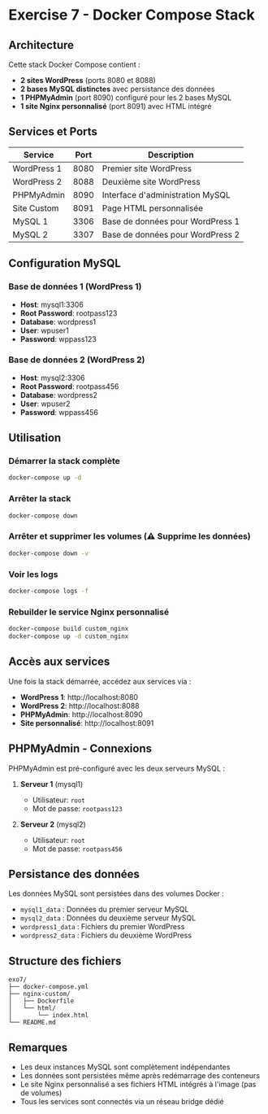 # Exercise 7 - Docker Compose Stack

## Architecture

Cette stack Docker Compose contient :

- **2 sites WordPress** (ports 8080 et 8088)
- **2 bases MySQL distinctes** avec persistance des données
- **1 PHPMyAdmin** (port 8090) configuré pour les 2 bases MySQL
- **1 site Nginx personnalisé** (port 8091) avec HTML intégré

## Services et Ports

| Service | Port | Description |
|---------|------|-------------|
| WordPress 1 | 8080 | Premier site WordPress |
| WordPress 2 | 8088 | Deuxième site WordPress |
| PHPMyAdmin | 8090 | Interface d'administration MySQL |
| Site Custom | 8091 | Page HTML personnalisée |
| MySQL 1 | 3306 | Base de données pour WordPress 1 |
| MySQL 2 | 3307 | Base de données pour WordPress 2 |

## Configuration MySQL

### Base de données 1 (WordPress 1)
- **Host**: mysql1:3306
- **Root Password**: rootpass123
- **Database**: wordpress1
- **User**: wpuser1
- **Password**: wppass123

### Base de données 2 (WordPress 2)
- **Host**: mysql2:3306
- **Root Password**: rootpass456
- **Database**: wordpress2
- **User**: wpuser2
- **Password**: wppass456

## Utilisation

### Démarrer la stack complète
```bash
docker-compose up -d
```

### Arrêter la stack
```bash
docker-compose down
```

### Arrêter et supprimer les volumes (⚠️ Supprime les données)
```bash
docker-compose down -v
```

### Voir les logs
```bash
docker-compose logs -f
```

### Rebuilder le service Nginx personnalisé
```bash
docker-compose build custom_nginx
docker-compose up -d custom_nginx
```

## Accès aux services

Une fois la stack démarrée, accédez aux services via :

- **WordPress 1**: http://localhost:8080
- **WordPress 2**: http://localhost:8088
- **PHPMyAdmin**: http://localhost:8090
- **Site personnalisé**: http://localhost:8091

## PHPMyAdmin - Connexions

PHPMyAdmin est pré-configuré avec les deux serveurs MySQL :

1. **Serveur 1** (mysql1)
   - Utilisateur: `root`
   - Mot de passe: `rootpass123`

2. **Serveur 2** (mysql2)
   - Utilisateur: `root`
   - Mot de passe: `rootpass456`

## Persistance des données

Les données MySQL sont persistées dans des volumes Docker :
- `mysql1_data` : Données du premier serveur MySQL
- `mysql2_data` : Données du deuxième serveur MySQL
- `wordpress1_data` : Fichiers du premier WordPress
- `wordpress2_data` : Fichiers du deuxième WordPress

## Structure des fichiers

```
exo7/
├── docker-compose.yml
├── nginx-custom/
│   ├── Dockerfile
│   └── html/
│       └── index.html
└── README.md
```

## Remarques

- Les deux instances MySQL sont complètement indépendantes
- Les données sont persistées même après redémarrage des conteneurs
- Le site Nginx personnalisé a ses fichiers HTML intégrés à l'image (pas de volumes)
- Tous les services sont connectés via un réseau bridge dédié
